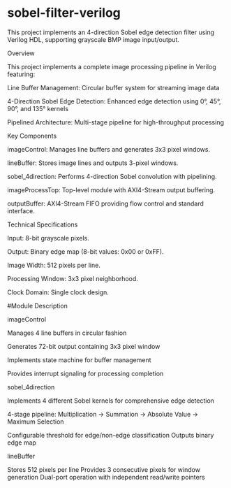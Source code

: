 # sobel-filter-verilog
This project implements an 4-direction Sobel edge detection filter using Verilog HDL, supporting grayscale BMP image input/output.


Overview


This project implements a complete image processing pipeline in Verilog featuring:

Line Buffer Management: Circular buffer system for streaming image data

4-Direction Sobel Edge Detection: Enhanced edge detection using 0°, 45°, 90°, and 135° kernels


Pipelined Architecture: Multi-stage pipeline for high-throughput processing



Key Components

imageControl: Manages line buffers and generates 3x3 pixel windows.


lineBuffer: Stores image lines and outputs 3-pixel windows.


sobel_4direction: Performs 4-direction Sobel convolution with pipelining.


imageProcessTop: Top-level module with AXI4-Stream output buffering.


outputBuffer: AXI4-Stream FIFO providing flow control and standard interface.


Technical Specifications

Input: 8-bit grayscale pixels.

Output: Binary edge map (8-bit values: 0x00 or 0xFF).

Image Width: 512 pixels per line.

Processing Window: 3x3 pixel neighborhood.

Clock Domain: Single clock design.



#Module Description

imageControl

Manages 4 line buffers in circular fashion

Generates 72-bit output containing 3x3 pixel window

Implements state machine for buffer management

Provides interrupt signaling for processing completion

sobel_4direction

Implements 4 different Sobel kernels for comprehensive edge detection

4-stage pipeline: Multiplication → Summation → Absolute Value → Maximum Selection

Configurable threshold for edge/non-edge classification
Outputs binary edge map

lineBuffer

Stores 512 pixels per line
Provides 3 consecutive pixels for window generation
Dual-port operation with independent read/write pointers
